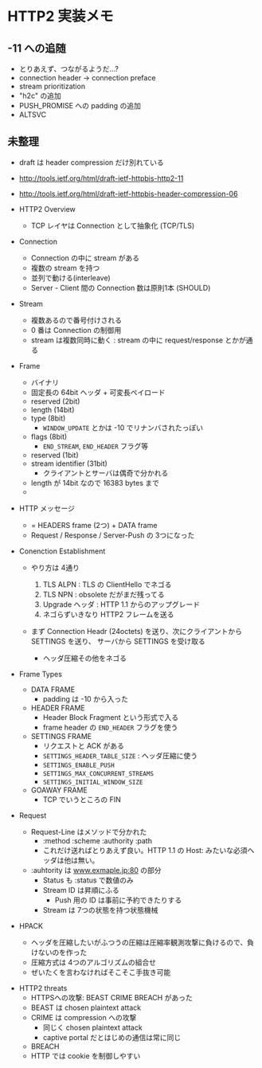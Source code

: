 # HTTP2 実装メモ

## -11 への追随

 - とりあえず、つながるようだ...?
 - connection header -> connection preface
 - stream prioritization
 - "h2c" の追加
 - PUSH_PROMISE への padding の追加
 - ALTSVC

## 未整理

 - draft は header compression だけ別れている
 - http://tools.ietf.org/html/draft-ietf-httpbis-http2-11
 - http://tools.ietf.org/html/draft-ietf-httpbis-header-compression-06

 - HTTP2 Overview
   - TCP レイヤは Connection として抽象化 (TCP/TLS)

 - Connection
   - Connection の中に stream がある
   - 複数の stream を持つ
   - 並列で動ける(interleave)
   - Server - Client 間の Connection 数は原則1本 (SHOULD)

 - Stream
   - 複数あるので番号付けされる
   - 0 番は Connection の制御用
   - stream は複数同時に動く : stream の中に request/response とかが通る

 - Frame
   - バイナリ
   - 固定長の 64bit ヘッダ + 可変長ペイロード
   - reserved  (2bit)
   - length (14bit)
   - type (8bit)
     - `WINDOW_UPDATE` とかは -10 でリナンバされたっぽい
   - flags (8bit)
     - `END_STREAM`, `END_HEADER` フラグ等
   - reserved (1bit)
   - stream identifier (31bit)
     - クライアントとサーバは偶奇で分かれる
   - length が 14bit なので 16383 bytes まで
   - 

 - HTTP メッセージ
   - = HEADERS frame (2つ) + DATA frame
   - Request / Response / Server-Push の 3つになった

 - Conenction Establishment
   - やり方は 4通り
     1. TLS ALPN : TLS の ClientHello でネゴる
	 2. TLS NPN : obsolete だがまだ残ってる
	 3. Upgrade ヘッダ : HTTP 1.1 からのアップグレード
	 4. ネゴらずいきなり HTTP2 フレームを送る

   - まず Connection Headr (24octets) を送り、次にクライアントから SETTINGS を送り、
     サーバから SETTINGS を受け取る
	 - ヘッダ圧縮その他をネゴる

 - Frame Types
   - DATA FRAME
     - padding は -10 から入った
   - HEADER FRAME
     - Header Block Fragment という形式で入る
	 - frame header の `END_HEADER` フラグを使う
   - SETTINGS FRAME
     - リクエストと ACK がある
	 - `SETTINGS_HEADER_TABLE_SIZE` : ヘッダ圧縮に使う
	 - `SETTINGS_ENABLE_PUSH`
	 - `SETTINGS_MAX_CONCURRENT_STREAMS`
	 - `SETTINGS_INITIAL_WINDOW_SIZE`
   - GOAWAY FRAME
     - TCP でいうところの FIN

 - Request
   - Request-Line はメソッドで分かれた
     - :method :scheme :authority :path
	 - これだけ送ればとりあえず良い。HTTP 1.1 の Host: みたいな必須ヘッダは他は無い。
   - :auhtority は www.exmaple.jp:80 の部分
 	 - Status も :status で数値のみ
     - Stream ID は昇順にふる
	   - Push 用の ID は事前に予約できたりする
	 - Stream は 7つの状態を持つ状態機械

 - HPACK
   - ヘッダを圧縮したいがふつうの圧縮は圧縮率観測攻撃に負けるので、負けないのを作った
   - 圧縮方式は 4つのアルゴリズムの組合せ
   - ぜいたくを言わなければそこそこ手抜き可能


* HTTP2 threats
  - HTTPSへの攻撃: BEAST CRIME BREACH があった
  - BEAST は chosen plaintext attack
  - CRIME は compression への攻撃
    - 同じく chosen plaintext attack
	- captive portal だとはじめの通信は常に同じ
  - BREACH
  - HTTP では cookie を制御しやすい
  
